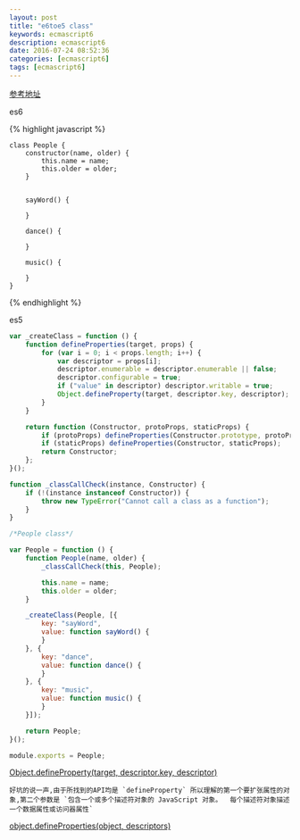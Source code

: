 ```yaml
---
layout: post
title: "e6toe5 class"
keywords: ecmascript6 
description: ecmascript6
date: 2016-07-24 08:52:36
categories: [ecmascript6]
tags: [ecmascript6]
---
```


 [参考地址](http://es6.ruanyifeng.com/#docs/let)
 
 es6

{% highlight javascript %}

    class People {
        constructor(name, older) {
            this.name = name;
            this.older = older;
        }
    
    
        sayWord() {
    
        }
    
        dance() {
    
        }
    
        music() {
    
        }
    }
{% endhighlight %}
    
es5

```javascript
var _createClass = function () {
    function defineProperties(target, props) {
        for (var i = 0; i < props.length; i++) {
            var descriptor = props[i];
            descriptor.enumerable = descriptor.enumerable || false;
            descriptor.configurable = true;
            if ("value" in descriptor) descriptor.writable = true;
            Object.defineProperty(target, descriptor.key, descriptor);
        }
    }

    return function (Constructor, protoProps, staticProps) {
        if (protoProps) defineProperties(Constructor.prototype, protoProps);
        if (staticProps) defineProperties(Constructor, staticProps);
        return Constructor;
    };
}();

function _classCallCheck(instance, Constructor) {
    if (!(instance instanceof Constructor)) {
        throw new TypeError("Cannot call a class as a function");
    }
}

/*People class*/

var People = function () {
    function People(name, older) {
        _classCallCheck(this, People);

        this.name = name;
        this.older = older;
    }

    _createClass(People, [{
        key: "sayWord",
        value: function sayWord() {
        }
    }, {
        key: "dance",
        value: function dance() {
        }
    }, {
        key: "music",
        value: function music() {
        }
    }]);

    return People;
}();

module.exports = People;

```


[Object.defineProperty(target, descriptor.key, descriptor)](https://msdn.microsoft.com/zh-cn/library/dd548687(v=vs.94).aspx)

    好坑的说一声,由于所找到的API均是 `defineProperty` 所以理解的第一个要扩张属性的对象,第二个参数是 `包含一个或多个描述符对象的 JavaScript 对象。  每个描述符对象描述一个数据属性或访问器属性`
    
[object.defineProperties(object, descriptors)](https://developer.mozilla.org/en-US/docs/Web/JavaScript/Reference/Global_Objects/Object/defineProperties)

 